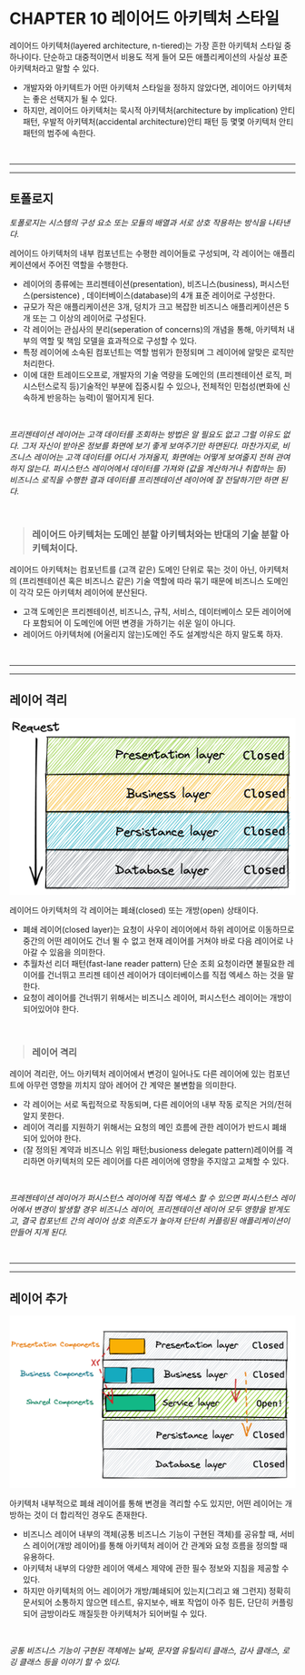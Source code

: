 # **CHAPTER 10 레이어드 아키텍처 스타일**

레이어드 아키텍처(layered architecture, n-tiered)는 가장 흔한 아키텍처 스타일 중 하나이다. 단순하고 대중적이면서 비용도 적게 들어 모든 애플리케이션의 사실상 표준 아키텍처라고 말할 수 있다.

- 개발자와 아키텍트가 어떤 아키텍처 스타일을 정하지 않았다면, 레이어드 아키텍처는 좋은 선택지가 될 수 있다.
- 하지만, 레이어드 아키텍처는 묵시적 아키텍처(architecture by implication) 안티패턴, 우발적 아키텍처(accidental architecture)안티 패턴 등 몇몇 아키텍처 안티패턴의 범주에 속한다.

<br><hr><hr>

## **토폴로지**

*토폴로지는 시스템의 구성 요소 또는 모듈의 배열과 서로 상호 작용하는 방식을 나타낸다.*

레어이드 아키텍처의 내부 컴포넌트는 수평한 레이어들로 구성되며, 각 레이어는 애플리케이션에서 주어진 역할을 수행한다.

- 레이어의 종류에는 프리젠테이션(presentation), 비즈니스(business), 퍼시스턴스(persistence) , 데이터베이스(database)의 4개 표준 레이어로 구성한다.
- 규모가 작은 애플리케이션은 3개, 덩치가 크고 복잡한 비즈니스 애플리케이션은 5개 또는 그 이상의 레이어로 구성된다.
- 각 레이어는 관심사의 분리(seperation of concerns)의 개념을 통해, 아키텍처 내부의 역할 및 책임 모델을 효과적으로 구성할 수 있다.
- 특정 레이어에 소속된 컴포넌트는 역할 범위가 한정되며 그 레이어에 알맞은 로직만 처리한다.
- 이에 대한 트레이드오프로, 개발자의 기술 역량을 도메인의 (프리젠테이션 로직, 퍼시스턴스로직 등)기술적인 부분에 집중시킬 수 있으나, 전체적인 민첩성(변화에 신속하게 반응하는 능력)이 떨어지게 된다.

<br>

*프리젠테이션 레이어는 고객 데이터를 조회하는 방법은 알 필요도 없고 그럴 이유도 없다. 그저 자신이 받아온 정보를 화면에 보기 좋게 보여주기만 하면된다. 마찬가지로, 비즈니스 레이어는 고객 데이터를 어디서 가져올지, 화면에는 어떻게 보여줄지 전혀 관여하지 않는다. 퍼시스턴스 레이어에서 데이터를 가져와 (값을 계산하거나 취합하는 등) 비즈니스 로직을 수행한 결과 데이터를 프리젠테이션 레이어에 잘 전달하기만 하면 된다.*

<br>

> ### **레이어드 아키텍처는 도메인 분할 아키텍처와는 반대의 기술 분할 아키텍처이다.**

레이어드 아키텍처는 컴포넌트를 (고객 같은) 도메인 단위로 묶는 것이 아닌, 아키텍처의 (프리젠테이션 혹은 비즈니스 같은) 기술 역할에 따라 묶기 때문에 비즈니스 도메인이 각각 모든 아키텍처 레이어에 분산된다.

- 고객 도메인은 프리젠테이션, 비즈니스, 규칙, 서비스, 데이터베이스 모든 레이어에 다 포함되어 이 도메인에 어떤 변경을 가하기는 쉬운 일이 아니다.
- 레이어드 아키텍처에 (어울리지 않는)도메인 주도 설계방식은 하지 말도록 하자.

<br><hr><hr>

## **레이어 격리**

![layeredArchitecture](/img/layeredArchitecture.png)

레이어드 아키텍처의 각 레이어는 폐쇄(closed) 또는 개방(open) 상태이다.

- 폐쇄 레이어(closed layer)는 요청이 사우이 레이어에서 하위 레이어로 이동하므로 중간의 어떤 레이어도 건너 뛸 수 없고 현재 레이어를 거쳐야 바로 다음 레이어로 나아갈 수 있음을 의미한다.
- 추월차선 리더 패턴(fast-lane reader pattern) 단순 조회 요청이라면 불필요한 레이어를 건너뛰고 프리젠 테이션 레이어가 데이터베이스를 직접 엑세스 하는 것을 말한다.
- 요청이 레이어를 건너뛰기 위해서는 비즈니스 레이어, 퍼시스턴스 레이어는 개방이 되어있어야 한다.

<br>

> ### **레이어 격리**

레이어 격리란, 어느 아키텍처 레이어에서 변겅이 일어나도 다른 레이어에 있는 컴포넌트에 아무런 영향을 끼치지 않아 레어어 간 계약은 불변함을 의미한다.

- 각 레이어는 서로 독립적으로 작동되며, 다른 레이어의 내부 작동 로직은 거의/전혀 알지 못한다.
- 레이어 격리를 지원하기 위해서는 요청의 메인 흐름에 관한 레이어가 반드시 폐쇄 되어 있어야 한다.
- (잘 정의된 계약과 비즈니스 위임 패턴;busioness delegate pattern)레이어를 격리하면 아키텍처의 모든 레이어를 다른 레이어에 영향을 주지않고 교체할 수 있다.

<br>

*프레젠테이션 레이어가 퍼시스턴스 레이어에 직접 엑세스 할 수 있으면 퍼시스턴스 레이어에서 변경이 발생할 경우 비즈니스 레이어, 프리젠테이션 레이어 모두 영향을 받게도고, 결국 컴포넌트 간의 레이어 상호 의존도가 높아져 단단히 커플링된 애플리케이션이 만들어 지게 된다.*

<br><hr><hr>

## **레이어 추가**

![serviceLayer](/img/serviceLayer.png)

아키텍처 내부적으로 폐쇄 레이어를 통해 변경을 격리할 수도 있지만, 어떤 레이어는 개방하는 것이 더 합리적인 경우도 존재한다.

- 비즈니스 레이어 내부의 객체(공통 비즈니스 기능이 구현된 객체)를 공유할 때, 서비스 레이어(개방 레이어)를 통해 아키텍처 레이어 간 관계와 요청 흐름을 정의할 때 유용하다.
- 아키텍처 내부의 다양한 레이어 액세스 제약에 관한 필수 정보와 지침을 제공할 수 있다.
- 하지만 아키텍처의 어느 레이어가 개방/폐쇄되어 있는지(그리고 왜 그런지) 정확히 문서되어 소통하지 않으면 테스트, 유지보수, 배포 작업이 아주 힘든, 단단히 커플링되어 금방이라도 깨질듯한 아키텍처가 되어버릴 수 있다.

<br>

*공통 비즈니스 기능이 구현된 객체에는 날짜, 문자열 유틸리티 클래스, 감사 클래스, 로깅 클래스 등을 이야기 할 수 있다.*